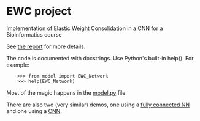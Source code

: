 # EWC project
Implementation of Elastic Weight Consolidation in a CNN for a 
Bioinformatics course

See [the report](report/) for more details.

The code is documented with docstrings. Use Python's built-in 
help(). For example:

```
    >>> from model import EWC_Network
    >>> help(EWC_Network)
```

Most of the magic happens in the [model.py](code/model.py) file.

There are also two (very similar) demos, one using a 
[fully connected NN](code/demo_nn.py) and one using a [CNN](code/demo_cnn.py).   